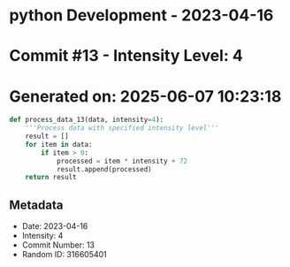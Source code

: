 ﻿# python Development - 2023-04-16
# Commit #13 - Intensity Level: 4
# Generated on: 2025-06-07 10:23:18
```python
def process_data_13(data, intensity=4):
    '''Process data with specified intensity level'''
    result = []
    for item in data:
        if item > 0:
            processed = item * intensity + 72
            result.append(processed)
    return result
```
## Metadata
- Date: 2023-04-16
- Intensity: 4
- Commit Number: 13
- Random ID: 316605401
